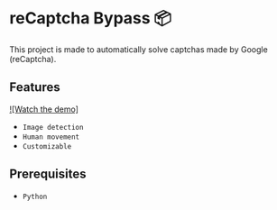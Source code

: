# reCaptcha Bypass 📦

This project is made to automatically solve captchas made by Google (reCaptcha).

## Features

[![Watch the demo]](https://youtu.be/bLnTGIenVTc)
- `Image detection`
- `Human movement`
- `Customizable`

## Prerequisites

- `Python`
